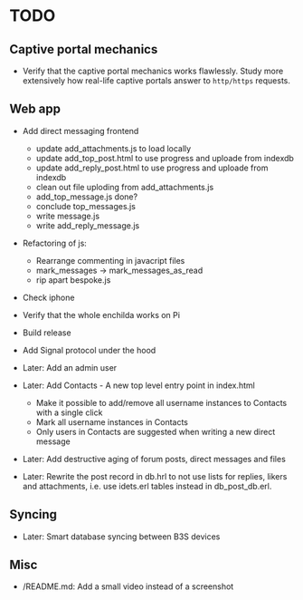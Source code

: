 # TODO

## Captive portal mechanics

* Verify that the captive portal mechanics works flawlessly. Study more
  extensively how real-life captive portals answer to `http/https` requests.
## Web app

* Add direct messaging frontend

  * update add_attachments.js to load locally
  * update add_top_post.html to use progress and uploade from indexdb
  * update add_reply_post.html to use progress and uploade from indexdb
  * clean out file uploding from add_attachments.js
  * add_top_message.js done?
  * conclude top_messages.js
  * write message.js
  * write add_reply_message.js

* Refactoring of js:
  * Rearrange commenting in javacript files
  * mark_messages -> mark_messages_as_read
  * rip apart bespoke.js

* Check iphone

* Verify that the whole enchilda works on Pi

* Build release




* Add Signal protocol under the hood

* Later: Add an admin user
* Later: Add Contacts - A new top level entry point in index.html
  - Make it possible to add/remove all username instances to Contacts with a
    single click
  - Mark all username instances in Contacts
  - Only users in Contacts are suggested when writing a new direct message
* Later: Add destructive aging of forum posts, direct messages and files
* Later: Rewrite the post record in db.hrl to not use lists for replies, likers
  and attachments, i.e. use idets.erl tables instead in db_post_db.erl.

## Syncing

- Later: Smart database syncing between B3S devices

## Misc

- /README.md: Add a small video instead of a screenshot
